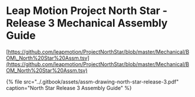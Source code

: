 # Leap Motion Project North Star - Release 3 Mechanical Assembly Guide

[https://github.com/leapmotion/ProjectNorthStar/blob/master/Mechanical/BOM\_North%20Star%20Assm.tsv](https://github.com/leapmotion/ProjectNorthStar/blob/master/Mechanical/BOM_North%20Star%20Assm.tsv)

{% file src="../.gitbook/assets/assm-drawing-north-star-release-3.pdf" caption="North Star Release 3 Assembly Guide" %}

